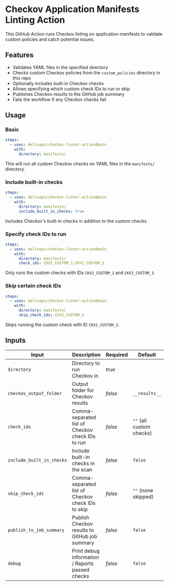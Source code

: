 # Checkov Application Manifests Linting Action

This GitHub Action runs Checkov linting on application manifests to validate custom policies and catch potential issues.

## Features

- Validates YAML files in the specified directory
- Checks custom Checkov policies from the `custom_policies` directory in this repo
- Optionally includes built-in Checkov checks
- Allows specifying which custom check IDs to run or skip
- Publishes Checkov results to the GitHub job summary
- Fails the workflow if any Checkov checks fail

## Usage

### Basic

```yaml
steps:
  - uses: delivops/checkov-linter-action@main
    with:
      directory: manifests/
```

This will run all custom Checkov checks on YAML files in the `manifests/` directory.

### Include built-in checks

```yaml
steps:
  - uses: delivops/checkov-linter-action@main
    with:
      directory: manifests/
      include_built_in_checks: true
```

Includes Checkov's built-in checks in addition to the custom checks.

### Specify check IDs to run

```yaml
steps:
  - uses: delivops/checkov-linter-action@main
    with:
      directory: manifests/
      check_ids: CKV2_CUSTOM_1,CKV2_CUSTOM_3
```

Only runs the custom checks with IDs `CKV2_CUSTOM_1` and `CKV2_CUSTOM_3`.

### Skip certain check IDs

```yaml
steps:
  - uses: delivops/checkov-linter-action@main
    with:
      directory: manifests/
      skip_check_ids: CKV2_CUSTOM_2
```

Skips running the custom check with ID `CKV2_CUSTOM_2`.

## Inputs

| Input                     | Description                                       | Required     | Default                  |
| ------------------------- | ------------------------------------------------- | ------------ | ------------------------ |
| `directory`               | Directory to run Checkov in                       | <i>true</i>  |                          |
| `checkov_output_folder`   | Output folder for Checkov results                 | <i>false</i> | `__results__`            |
| `check_ids`               | Comma-separated list of Checkov check IDs to run  | <i>false</i> | `""` (all custom checks) |
| `include_built_in_checks` | Include built-in checks in the scan               | <i>false</i> | `false`                  |
| `skip_check_ids`          | Comma-separated list of Checkov check IDs to skip | <i>false</i> | `""` (none skipped)      |
| `publish_to_job_summary`  | Publish Checkov results to GitHub job summary     | <i>false</i> | `false`                  |
| `debug`                   | Print debug information / Reports passed checks   | <i>false</i> | `false`                  |
